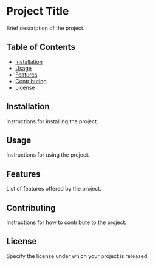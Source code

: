 # Project Title

Brief description of the project.

## Table of Contents

- [Installation](#installation)
- [Usage](#usage)
- [Features](#features)
- [Contributing](#contributing)
- [License](#license)

## Installation

Instructions for installing the project.

## Usage

Instructions for using the project.

## Features

List of features offered by the project.

## Contributing

Instructions for how to contribute to the project.

## License

Specify the license under which your project is released.
